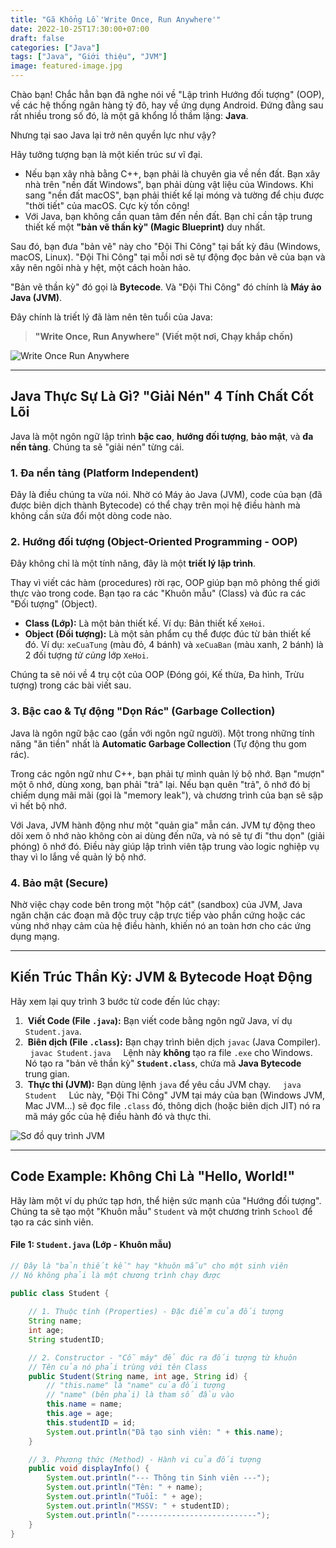 ```yaml
---
title: "Gã Khổng Lồ 'Write Once, Run Anywhere'"
date: 2022-10-25T17:30:00+07:00
draft: false
categories: ["Java"]
tags: ["Java", "Giới thiệu", "JVM"]
image: featured-image.jpg
---
```


Chào bạn! Chắc hẳn bạn đã nghe nói về "Lập trình Hướng đối tượng" (OOP), về các hệ thống ngân hàng tỷ đô, hay về ứng dụng Android. Đứng đằng sau rất nhiều trong số đó, là một gã khổng lồ thầm lặng: **Java**.

Nhưng tại sao Java lại trở nên quyền lực như vậy?

Hãy tưởng tượng bạn là một kiến trúc sư vĩ đại.
* Nếu bạn xây nhà bằng C++, bạn phải là chuyên gia về nền đất. Bạn xây nhà trên "nền đất Windows", bạn phải dùng vật liệu của Windows. Khi sang "nền đất macOS", bạn phải thiết kế lại móng và tường để chịu được "thời tiết" của macOS. Cực kỳ tốn công!
* Với Java, bạn không cần quan tâm đến nền đất. Bạn chỉ cần tập trung thiết kế một **"bản vẽ thần kỳ" (Magic Blueprint)** duy nhất.

Sau đó, bạn đưa "bản vẽ" này cho "Đội Thi Công" tại bất kỳ đâu (Windows, macOS, Linux). "Đội Thi Công" tại mỗi nơi sẽ tự động đọc bản vẽ của bạn và xây nên ngôi nhà y hệt, một cách hoàn hảo.

"Bản vẽ thần kỳ" đó gọi là **Bytecode**. Và "Đội Thi Công" đó chính là **Máy ảo Java (JVM)**.

Đây chính là triết lý đã làm nên tên tuổi của Java:

> **"Write Once, Run Anywhere" (Viết một nơi, Chạy khắp chốn)**

![Write Once Run Anywhere](/images/java-wora.png) 

---

## Java Thực Sự Là Gì? "Giải Nén" 4 Tính Chất Cốt Lõi

Java là một ngôn ngữ lập trình **bậc cao**, **hướng đối tượng**, **bảo mật**, và **đa nền tảng**. Chúng ta sẽ "giải nén" từng cái.

### 1. Đa nền tảng (Platform Independent)

Đây là điều chúng ta vừa nói. Nhờ có Máy ảo Java (JVM), code của bạn (đã được biên dịch thành Bytecode) có thể chạy trên mọi hệ điều hành mà không cần sửa đổi một dòng code nào.

### 2. Hướng đối tượng (Object-Oriented Programming - OOP)

Đây không chỉ là một tính năng, đây là một **triết lý lập trình**.

Thay vì viết các hàm (procedures) rời rạc, OOP giúp bạn mô phỏng thế giới thực vào trong code. Bạn tạo ra các "Khuôn mẫu" (Class) và đúc ra các "Đối tượng" (Object).

* **Class (Lớp):** Là một bản thiết kế. Ví dụ: Bản thiết kế `XeHoi`.
* **Object (Đối tượng):** Là một sản phẩm cụ thể được đúc từ bản thiết kế đó. Ví dụ: `xeCuaTung` (màu đỏ, 4 bánh) và `xeCuaBan` (màu xanh, 2 bánh) là 2 đối tượng *từ cùng* lớp `XeHoi`.

Chúng ta sẽ nói về 4 trụ cột của OOP (Đóng gói, Kế thừa, Đa hình, Trừu tượng) trong các bài viết sau.

### 3. Bậc cao & Tự động "Dọn Rác" (Garbage Collection)

Java là ngôn ngữ bậc cao (gần với ngôn ngữ người). Một trong những tính năng "ăn tiền" nhất là **Automatic Garbage Collection** (Tự động thu gom rác).

Trong các ngôn ngữ như C++, bạn phải tự mình quản lý bộ nhớ. Bạn "mượn" một ô nhớ, dùng xong, bạn phải "trả" lại. Nếu bạn quên "trả", ô nhớ đó bị chiếm dụng mãi mãi (gọi là "memory leak"), và chương trình của bạn sẽ sập vì hết bộ nhớ.

Với Java, JVM hành động như một "quản gia" mẫn cán. JVM tự động theo dõi xem ô nhớ nào không còn ai dùng đến nữa, và nó sẽ tự đi "thu dọn" (giải phóng) ô nhớ đó. Điều này giúp lập trình viên tập trung vào logic nghiệp vụ thay vì lo lắng về quản lý bộ nhớ.

### 4. Bảo mật (Secure)

Nhờ việc chạy code bên trong một "hộp cát" (sandbox) của JVM, Java ngăn chặn các đoạn mã độc truy cập trực tiếp vào phần cứng hoặc các vùng nhớ nhạy cảm của hệ điều hành, khiến nó an toàn hơn cho các ứng dụng mạng.

---

## Kiến Trúc Thần Kỳ: JVM & Bytecode Hoạt Động

Hãy xem lại quy trình 3 bước từ code đến lúc chạy:

1.  **Viết Code (File `.java`):** Bạn viết code bằng ngôn ngữ Java, ví dụ `Student.java`.
2.  **Biên dịch (File `.class`):** Bạn chạy trình biên dịch `javac` (Java Compiler).
    `javac Student.java`
    Lệnh này **không** tạo ra file `.exe` cho Windows. Nó tạo ra "bản vẽ thần kỳ" **`Student.class`**, chứa mã **Java Bytecode** trung gian.
3.  **Thực thi (JVM):** Bạn dùng lệnh `java` để yêu cầu JVM chạy.
    `java Student`
    Lúc này, "Đội Thi Công" JVM tại máy của bạn (Windows JVM, Mac JVM...) sẽ đọc file `.class` đó, thông dịch (hoặc biên dịch JIT) nó ra mã máy gốc của hệ điều hành đó và thực thi.

![Sơ đồ quy trình JVM](/images/jvm.png)

---

## Code Example: Không Chỉ Là "Hello, World!"

Hãy làm một ví dụ phức tạp hơn, thể hiện sức mạnh của "Hướng đối tượng". Chúng ta sẽ tạo một "Khuôn mẫu" `Student` và một chương trình `School` để tạo ra các sinh viên.

#### File 1: `Student.java` (Lớp - Khuôn mẫu)

```java
// Đây là "bản thiết kế" hay "khuôn mẫu" cho một sinh viên
// Nó không phải là một chương trình chạy được

public class Student {
    
    // 1. Thuộc tính (Properties) - Đặc điểm của đối tượng
    String name;
    int age;
    String studentID;

    // 2. Constructor - "Cỗ máy" để đúc ra đối tượng từ khuôn
    // Tên của nó phải trùng với tên Class
    public Student(String name, int age, String id) {
        // "this.name" là "name" của đối tượng
        // "name" (bên phải) là tham số đầu vào
        this.name = name;
        this.age = age;
        this.studentID = id;
        System.out.println("Đã tạo sinh viên: " + this.name);
    }

    // 3. Phương thức (Method) - Hành vi của đối tượng
    public void displayInfo() {
        System.out.println("--- Thông tin Sinh viên ---");
        System.out.println("Tên: " + name);
        System.out.println("Tuổi: " + age);
        System.out.println("MSSV: " + studentID);
        System.out.println("---------------------------");
    }
}